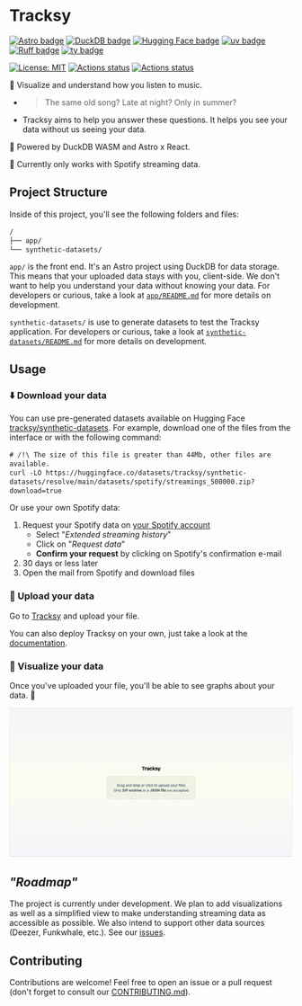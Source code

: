 # Tracksy

[![Astro badge](https://img.shields.io/badge/-Astro-AF56E6?logo=Astro&logoColor=FFFFFF&label=Built%20with&labelColor=000000)](https://github.com/withastro/astro) [![DuckDB badge](https://img.shields.io/badge/-DuckDB-FCF550?logo=DuckDB&label=Powered%20by&labelColor=000000)](https://github.com/duckdb/duckdb) [![Hugging Face badge](https://img.shields.io/badge/-available-F8D44E?logo=Hugging%20Face&label=Datasets&labelColor=000000)](https://huggingface.co/datasets/tracksy/synthetic-datasets) [![uv badge](https://img.shields.io/endpoint?url=https://raw.githubusercontent.com/astral-sh/uv/main/assets/badge/v0.json)](https://github.com/astral-sh/uv) [![Ruff badge](https://img.shields.io/endpoint?url=https://raw.githubusercontent.com/astral-sh/ruff/main/assets/badge/v2.json)](https://github.com/astral-sh/ruff) [![ty badge](https://img.shields.io/endpoint?url=https://raw.githubusercontent.com/astral-sh/ty/main/assets/badge/v0.json)](https://github.com/astral-sh/ty)

[![License: MIT](https://img.shields.io/badge/License-MIT-blue.svg)](./LICENSE) [![Actions status](https://github.com/gudsfile/tracksy/actions/workflows/deploy-app-live.yml/badge.svg)](https://github.com/gudsfile/tracksy/actions/workflows/deploy-app-live.yml) [![Actions status](https://github.com/gudsfile/tracksy/actions/workflows/generate-synthetic-datasets.yml/badge.svg)](https://github.com/gudsfile/tracksy/actions/workdlows/generate-synthetic-datasets.yml)

👀 Visualize and understand how you listen to music.

- > The same old song? Late at night? Only in summer?
- Tracksy aims to help you answer these questions. It helps you see your data without us seeing your data.

🦆 Powered by DuckDB WASM and Astro x React.

🚧 Currently only works with Spotify streaming data.

## Project Structure

Inside of this project, you'll see the following folders and files:

```text
/
├── app/
└── synthetic-datasets/
```

`app/` is the front end. It's an Astro project using DuckDB for data storage. This means that your uploaded data stays with you, client-side.
We don't want to help you understand your data without knowing your data.
For developers or curious, take a look at [`app/README.md`](app/#tracksy-app) for more details on development.

`synthetic-datasets/` is use to generate datasets to test the Tracksy application.
For developers or curious, take a look at [`synthetic-datasets/README.md`](synthetic-datasets/) for more details on development.

## Usage

### ⬇️ Download your data

You can use pre-generated datasets available on Hugging Face [tracksy/synthetic-datasets](https://huggingface.co/datasets/tracksy/synthetic-datasets/tree/main).
For example, download one of the files from the interface or with the following command:

```shell
# /!\ The size of this file is greater than 44Mb, other files are available.
curl -LO https://huggingface.co/datasets/tracksy/synthetic-datasets/resolve/main/datasets/spotify/streamings_500000.zip?download=true
```

Or use your own Spotify data:

1. Request your Spotify data on [your Spotify account](https://www.spotify.com/account/privacy/)
   - Select "_Extended streaming history_"
   - Click on "_Request data_"
   - **Confirm your request** by clicking on Spotify's confirmation e-mail
2. 30 days or less later
3. Open the mail from Spotify and download files

### 🚀 Upload your data

Go to [Tracksy](https://tracksy-app.web.app) and upload your file.

You can also deploy Tracksy on your own, just take a look at the [documentation](app/).

### 👀 Visualize your data

Once you've uploaded your file, you'll be able to see graphs about your data. 🎉

![Tracksy demo](.github/img/tracksy_demo.gif)

## _"Roadmap"_

The project is currently under development. We plan to add visualizations as well as a simplified view to make understanding streaming data as accessible as possible.
We also intend to support other data sources (Deezer, Funkwhale, etc.).
See our [issues](https://github.com/Gudsfile/tracksy/issues).

## Contributing

Contributions are welcome! Feel free to open an issue or a pull request (don't forget to consult our [CONTRIBUTING.md](CONTRIBUTING.md)).

